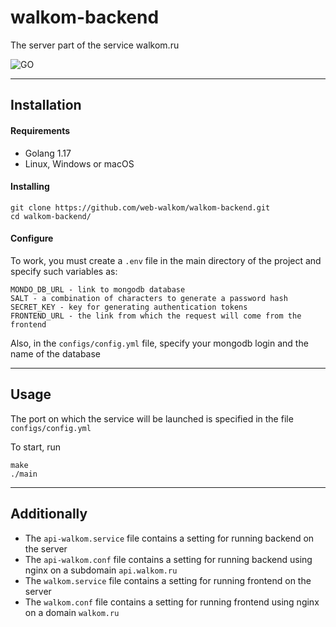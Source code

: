 # walkom-backend

The server part of the service walkom.ru

![GO][go-version]

---
## Installation

#### Requirements
* Golang 1.17
* Linux, Windows or macOS

#### Installing
```
git clone https://github.com/web-walkom/walkom-backend.git
cd walkom-backend/
```

#### Configure
To work, you must create a `.env` file in the main directory of the project and specify such variables as:
```
MONDO_DB_URL - link to mongodb database
SALT - a combination of characters to generate a password hash
SECRET_KEY - key for generating authentication tokens
FRONTEND_URL - the link from which the request will come from the frontend
```

Also, in the `configs/config.yml` file, specify your mongodb login and the name of the database

---
## Usage
The port on which the service will be launched is specified in the file `configs/config.yml`

To start, run
```
make
./main
```

---
## Additionally
- The `api-walkom.service` file contains a setting for running backend on the server
- The `api-walkom.conf` file contains a setting for running backend using nginx on a subdomain `api.walkom.ru`
- The `walkom.service` file contains a setting for running frontend on the server
- The `walkom.conf` file contains a setting for running frontend using nginx on a domain `walkom.ru`


[go-version]: https://img.shields.io/static/v1?label=GO&message=v1.17&color=blue
